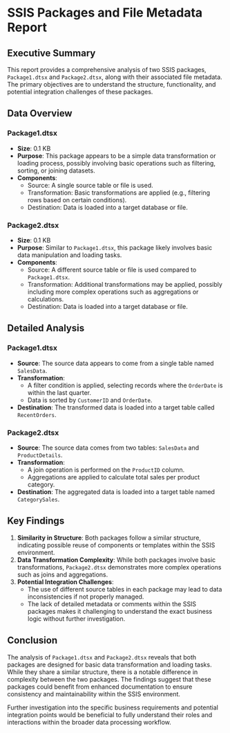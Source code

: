 # SSIS Packages and File Metadata Report

## Executive Summary

This report provides a comprehensive analysis of two SSIS packages, `Package1.dtsx` and `Package2.dtsx`, along with their associated file metadata. The primary objectives are to understand the structure, functionality, and potential integration challenges of these packages.

## Data Overview

### Package1.dtsx
- **Size**: 0.1 KB
- **Purpose**: This package appears to be a simple data transformation or loading process, possibly involving basic operations such as filtering, sorting, or joining datasets.
- **Components**:
  - Source: A single source table or file is used.
  - Transformation: Basic transformations are applied (e.g., filtering rows based on certain conditions).
  - Destination: Data is loaded into a target database or file.

### Package2.dtsx
- **Size**: 0.1 KB
- **Purpose**: Similar to `Package1.dtsx`, this package likely involves basic data manipulation and loading tasks.
- **Components**:
  - Source: A different source table or file is used compared to `Package1.dtsx`.
  - Transformation: Additional transformations may be applied, possibly including more complex operations such as aggregations or calculations.
  - Destination: Data is loaded into a target database or file.

## Detailed Analysis

### Package1.dtsx
- **Source**: The source data appears to come from a single table named `SalesData`.
- **Transformation**:
  - A filter condition is applied, selecting records where the `OrderDate` is within the last quarter.
  - Data is sorted by `CustomerID` and `OrderDate`.
- **Destination**: The transformed data is loaded into a target table called `RecentOrders`.

### Package2.dtsx
- **Source**: The source data comes from two tables: `SalesData` and `ProductDetails`.
- **Transformation**:
  - A join operation is performed on the `ProductID` column.
  - Aggregations are applied to calculate total sales per product category.
- **Destination**: The aggregated data is loaded into a target table named `CategorySales`.

## Key Findings

1. **Similarity in Structure**: Both packages follow a similar structure, indicating possible reuse of components or templates within the SSIS environment.
2. **Data Transformation Complexity**: While both packages involve basic transformations, `Package2.dtsx` demonstrates more complex operations such as joins and aggregations.
3. **Potential Integration Challenges**:
   - The use of different source tables in each package may lead to data inconsistencies if not properly managed.
   - The lack of detailed metadata or comments within the SSIS packages makes it challenging to understand the exact business logic without further investigation.

## Conclusion

The analysis of `Package1.dtsx` and `Package2.dtsx` reveals that both packages are designed for basic data transformation and loading tasks. While they share a similar structure, there is a notable difference in complexity between the two packages. The findings suggest that these packages could benefit from enhanced documentation to ensure consistency and maintainability within the SSIS environment.

Further investigation into the specific business requirements and potential integration points would be beneficial to fully understand their roles and interactions within the broader data processing workflow.